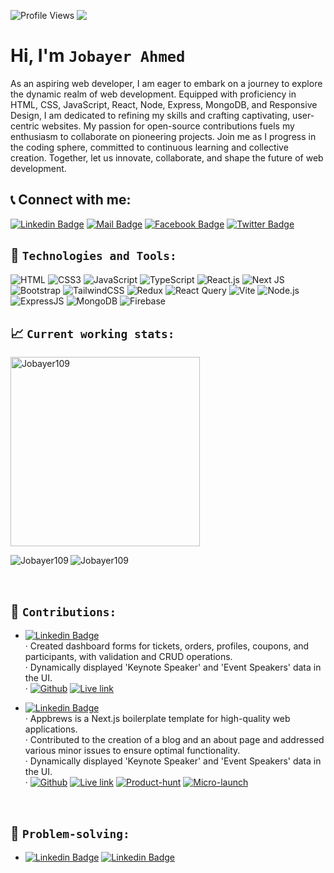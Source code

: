 
![Profile Views](https://komarev.com/ghpvc/?username=Jobayer109)
<img src="https://media.licdn.com/dms/image/D5616AQFXvgGDiy1-yg/profile-displaybackgroundimage-shrink_350_1400/0/1714212023951?e=1719446400&v=beta&t=tGZQP7CyWfTTvhpiNLZwfKnxOGEuss2pDyGLOEAfGVk" style="vertical-align:top; margin:0px"/>
  
# Hi, I'm `Jobayer Ahmed`
As an aspiring web developer, I am eager to embark on a journey to explore the dynamic realm of web development. Equipped with proficiency in HTML, CSS, JavaScript, React, Node, Express, MongoDB, and Responsive Design, I am dedicated to refining my skills and crafting captivating, user-centric websites. My passion for open-source contributions fuels my enthusiasm to collaborate on pioneering projects. Join me as I progress in the coding sphere, committed to continuous learning and collective creation. Together, let us innovate, collaborate, and shape the future of web development.
<br/>

## 📞 Connect with me:

   [![Linkedin Badge](https://img.shields.io/badge/LinkedIn-0077B5?style=for-the-badge&logo=linkedin&logoColor=white)](https://www.linkedin.com/in/jobayer109/) 
   [![Mail Badge](https://img.shields.io/badge/Gmail-D14836?style=for-the-badge&logo=gmail&logoColor=white)](mailto:jobayer.ahmed109@gmail.com) 
   [![Facebook Badge](https://img.shields.io/badge/Facebook-1877F2?style=for-the-badge&logo=facebook&logoColor=white)](https://www.facebook.com/jobayer109/) 
   [![Twitter Badge](https://img.shields.io/badge/Twitter-1DA1F2?style=for-the-badge&logo=twitter&logoColor=white)](https://twitter.com/jobayer109x) 

## 🧰 `Technologies and Tools:`

![HTML](https://img.shields.io/badge/HTML5-E34F26?style=flat-square&logo=html5&logoColor=white)
![CSS3](https://img.shields.io/badge/CSS3-1572B6?style=flat-square&logo=css3&logoColor=white)
![JavaScript](https://img.shields.io/badge/JavaScript-F7DF1E?style=flat-square&logo=javascript&logoColor=black)
![TypeScript](https://img.shields.io/badge/TypeScript-007ACC?style=flat-square&logo=typescript&logoColor=white)
![React.js](https://img.shields.io/badge/React.js-0081CB?style=flat-square&logo=react&logoColor=61DAFB)
![Next JS](https://img.shields.io/badge/Next-black?style=flat-square&logo=next.js&logoColor=white)
![Bootstrap](https://img.shields.io/badge/Bootstrap-563D7C?style=flat-square&logo=bootstrap&logoColor=white)
![TailwindCSS](https://img.shields.io/badge/Tailwind_CSS-38B2AC?style=flat-square&logo=tailwind-css&logoColor=white)
![Redux](https://img.shields.io/badge/Redux-593D88?style=flat-square&logo=redux&logoColor=white)
![React Query](https://img.shields.io/badge/-React%20Query-FF4154?style=flat-square&logo=react%20query&logoColor=white)
![Vite](https://img.shields.io/badge/Vite-593D88?style=flat-square&logo=vite&logoColor=white)
![Node.js](https://img.shields.io/badge/Node.js-43853D?style=flat-square&logo=node.js&logoColor=white)
![ExpressJS](https://img.shields.io/badge/Express.js-404D59?style=flat-square)
![MongoDB](https://img.shields.io/badge/MongoDB-4EA94B?style=flat-square&logo=mongodb&logoColor=white)
![Firebase](https://img.shields.io/badge/firebase-%23039BE5.svg?style=flat-square&logo=firebase)

<!--
Pending:
![Socket.io](https://img.shields.io/badge/Socket.io-010101?style=flat-square&logo=socket.io&logoColor=white)
-->

## :chart_with_upwards_trend: `Current working stats:`

 <p><img align="center" height="303" src="https://github-readme-streak-stats.herokuapp.com/?user=Jobayer109&theme=highcontrast&hide_border=false" alt="Jobayer109" /></p>
 <p><img align="left" src="https://github-readme-stats.vercel.app/api?username=Jobayer109&theme=highcontrast&locale=en&hide_border=false" alt="Jobayer109" /></p>
  <p><img align="center" src="https://github-readme-stats.vercel.app/api/top-langs?username=Jobayer109&theme=highcontrast&show_icons=true&locale=en&hide_border=false" alt="Jobayer109" /></p>

 <br />
 
## 🌟 `Contributions:`
  + [![Linkedin Badge](https://img.shields.io/badge/Kubernetes%20Community%20Day%20(KCD)%20Dhaka%202024-red)](https://kcddhaka.org/)  <br/>
     · Created dashboard forms for tickets, orders, profiles, coupons, and participants, with validation and CRUD operations. <br/>
     · Dynamically displayed 'Keynote Speaker' and 'Event Speakers' data in the UI. <br/>
     · [![Github](https://img.shields.io/badge/Github-red)](https://github.com/Neamul01/kcd-landing)  [![Live link](https://img.shields.io/badge/Live%20link-red)](https://kcddhaka.org/) <br/>
     
  + [![Linkedin Badge](https://img.shields.io/badge/Appbrews-blue)](https://www.appbrews.co/)  <br/>
     · Appbrews is a Next.js boilerplate template for high-quality web applications. <br/>
     · Contributed to the creation of a blog and an about page and addressed various minor issues to ensure optimal functionality. <br/>
     · Dynamically displayed 'Keynote Speaker' and 'Event Speakers' data in the UI. <br/>
     · [![Github](https://img.shields.io/badge/Github-blue)](https://github.com/rejaulkariim/appbrews.bp)  [![Live link](https://img.shields.io/badge/Live%20link-blue)](https://appbrews.co) [![Product-hunt](https://img.shields.io/badge/Product%20hunt-blue)](https://www.producthunt.com/products/app-brews?utm_source=badge-featured&utm_medium=badge#app-brews) [![Micro-launch](https://img.shields.io/badge/Micro%20launch-blue)](https://microlaunch.net/p/appbrews) <br/>
    
 <!-- + [Brew Haven - Coffee-shop website](https://github.com/rejaulkariim/brew-haven) <br/>
     · Contributed to the creation of a blog and an about page. <br/>
     · [Github](https://github.com/rejaulkariim/brew-haven) 
     -->
 <br />
 
## 🔧 `Problem-solving:`

   * [![Linkedin Badge](https://img.shields.io/badge/Code%20wars%20-%20red)](https://www.codewars.com/users/Jobayer109) 
   [![Linkedin Badge](https://img.shields.io/badge/Stack%20overflow%20-%20green)](https://stackoverflow.com/users/19937402/jobayer-ahmed) 
  

<!--
## 💼 &nbsp; `Employment History:`
| Position              | Company                           | Duration             | Job Type           |  Location           |
| --------------------- | --------------------------------- | -------------------- | ------------------ | --------------------|
| Full-stack Developer  | RedPositive Service OPC Pvt. Ltd  | Jan 2023 - present   | Full-Time          | Rajasthan, India    |
| Backend Developer     | 3W Business Private Limited       | Feb 2023 - Mar 2023  | Internship         | Mumbai, India       |
-->

<br />
<!--
## 📧 `About me:`

<p align="center">
       <br />
      <a href="https://www.linkedin.com/in/jobayer109/">
      <img src="https://upload.wikimedia.org/wikipedia/commons/thumb/c/ca/LinkedIn_logo_initials.png/640px-LinkedIn_logo_initials.png" height="30" style="vertical-align:top; margin:20px"/>
    </a>
  <a href="https://github.com/Jobayer109/">
      <img src="https://cdn-icons-png.flaticon.com/512/536/536452.png" height="30" style="vertical-align:top; margin:4px"/>
    </a>
   <a href="https://dev.to/jobayer109">
      <img src="https://d2fltix0v2e0sb.cloudfront.net/dev-black.png" height="30" style="vertical-align:top; margin:4px"/>
    </a>
  <a href="https://stackoverflow.com/users/19937402/jobayer-ahmed">
      <img src="https://encrypted-tbn0.gstatic.com/images?q=tbn:ANd9GcQGzjea6fE-N9d6GpBr5ZPng68fSHwKI0rbsA&usqp=CAU" height="30" style="vertical-align:top; margin:4px"/>
    </a>
    <a href="https://www.facebook.com/jobayer1995/">
      <img src="https://www.edigitalagency.com.au/wp-content/uploads/Facebook-logo-blue-circle-large-transparent-png.png" height="30" style="vertical-align:top; margin:14px"/>
    </a>
    <a href="https://jobayerahmed.netlify.app/">
      <img src="https://mailmeteor.com/logos/assets/PNG/Gmail_Logo_512px.png" height="30" style="vertical-align:top; margin:4px"/>
    </a>
  </p>
-->
